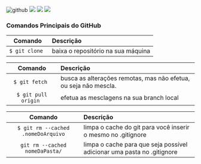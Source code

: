![github](https://img.shields.io/badge/GitHub-007?style=for-the-badge&logo=github&style=flat&logoColor=white)
![](https://img.shields.io/badge/-Top%20Comandos-FF0000?logo=Linux&logo=windows)
![](https://img.shields.io/badge/Windows-blue?logo=windows)
![](https://img.shields.io/badge/Linux-purple?logo=linux)


### Comandos Principais do GitHub

|    Comando     | Descrição                          |
|:--------------:|:-----------------------------------|
| `$ git clone ` | baixa o repositório na sua máquina |

|       Comando        | Descrição                                                        |
|:--------------------:|:-----------------------------------------------------------------|
|   `$ git fetch `     | busca as alterações remotas, mas não efetua, ou seja não mescla. |
| `$ git pull origin ` | efetua as mesclagens na sua branch local                         |

|              Comando              | Descrição                                                              |
|:---------------------------------:|:-----------------------------------------------------------------------|
| `$ git rm --cached .nomeDoArquivo` | limpa o cache do git para você inserir o mesmo no .gitignore           |
 |   `git rm --cached nomeDaPasta/`  | limpa o cache para que seja possível adicionar uma pasta no .gitignore |